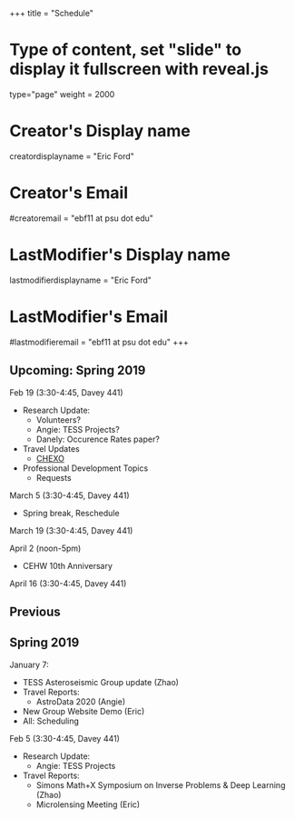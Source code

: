 +++
title = "Schedule"
# Type of content, set "slide" to display it fullscreen with reveal.js
type="page"
weight = 2000

# Creator's Display name
creatordisplayname = "Eric Ford"
# Creator's Email
#creatoremail = "ebf11 at psu dot edu"
# LastModifier's Display name
lastmodifierdisplayname = "Eric Ford"
# LastModifier's Email
#lastmodifieremail = "ebf11 at psu dot edu"
+++

## Upcoming: Spring 2019

Feb 19 (3:30-4:45,  Davey 441)
   + Research Update:
      - Volunteers?
      - Angie: TESS Projects?
      - Danely: Occurence Rates paper?
   + Travel Updates
      - [CHEXO](http://chexo.org/)
   + Professional Development Topics
      - Requests

March 5 (3:30-4:45, Davey 441)

   + Spring break, Reschedule

March 19 (3:30-4:45, Davey 441)


April 2 (noon-5pm)

   + CEHW 10th Anniversary

April 16 (3:30-4:45, Davey 441)
 

## Previous

## Spring 2019

January 7:  

   + TESS Asteroseismic Group update (Zhao)
   + Travel Reports:
      - AstroData 2020 (Angie)
   + New Group Website Demo (Eric)
   + All:  Scheduling

Feb 5 (3:30-4:45, Davey 441)

   + Research Update:
      - Angie: TESS Projects
   + Travel Reports:
      - Simons Math+X Symposium on Inverse Problems & Deep Learning (Zhao)
      - Microlensing Meeting (Eric)

